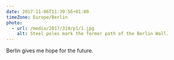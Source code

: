 ```yaml
---
date: 2017-11-06T11:39:56+01:00
timeZone: Europe/Berlin
photo:
  - url: /media/2017/310/p1/1.jpg
    alt: Steel poles mark the former path of the Berlin Wall.
---
```


Berlin gives me hope for the future.
